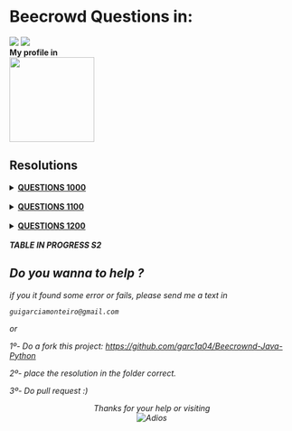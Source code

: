 # Beecrowd Questions in:
[![](https://img.shields.io/badge/Java-ED8B00?style=for-the-badge&logo=openjdk&logoColor=white)]() [![](https://img.shields.io/badge/Python-14354C?style=for-the-badge&logo=python&logoColor=white)]()
<Strong> <br>
My profile in 
<br>
<a href="https://www.beecrowd.com.br/judge/pt/profile/788313"><img src="https://beecrowd.io/wp-content/uploads/2021/08/beecrowd__roxoVert-300x241.png" width="150"></a>

## Resolutions
<details>
    <summary><u>QUESTIONS 1000</u></summary>
    </br>
    <div align="left">
        <table border="1">
            <tr>
                <td> Questions</td>
                <td width="150">
                    <img src ="https://cdn-icons-png.flaticon.com/512/5968/5968282.png" alt ="Java">
                </td>
                <td width="150">
                <img src ="https://cdn4.iconfinder.com/data/icons/logos-and-brands/512/267_Python_logo-512.png" alt ="Python">
                </td>
            </tr>
            <tr>
                <td>1001</td >
                <td>
                    <a href="https://github.com/garc1a04/Beecrownd-Java-Python-C/blob/main/Questions-in-Java/1001.java"> <img src ="https://cdn.icon-icons.com/icons2/2406/PNG/512/eye_visible_hide_hidden_show_icon_145988.png"><a\>
                </td>
                <td>
                    <a href=" "> <img src ="https://cdn.icon-icons.com/icons2/2406/PNG/512/eye_slash_visible_hide_hidden_show_icon_145987.png"><a\>
                </td>
            </tr>
            <tr>
                <td>1002</td>
                <td> <a href="https://github.com/garc1a04/Beecrownd-Java-Python-C/blob/main/Questions-in-Java/1002.java"> <img src ="https://cdn.icon-icons.com/icons2/2406/PNG/512/eye_visible_hide_hidden_show_icon_145988.png"><a\></td>
                <td>  <a href="Error"> <img src ="https://cdn.icon-icons.com/icons2/2406/PNG/512/eye_slash_visible_hide_hidden_show_icon_145987.png"><a\></td>
            </tr>
            <tr>
                <td>1003</td >
                <td>
                    <a href="https://github.com/garc1a04/Beecrownd-Java-Python-C/blob/main/Questions-in-Java/1003.java"> <img src ="https://cdn.icon-icons.com/icons2/2406/PNG/512/eye_visible_hide_hidden_show_icon_145988.png"><a\>
                </td>
                <td>
                    <a href=" "> <img src ="https://cdn.icon-icons.com/icons2/2406/PNG/512/eye_slash_visible_hide_hidden_show_icon_145987.png"><a\>
                </td>
            </tr>
        </table>
    </div>
</details>
<br>

<details>
    <summary><u>QUESTIONS 1100</u></summary>
    </br>
    <div align="left">
        <table border="1">
            <tr>
                <td> Questions</td>
                <td width="150">
                    <img src ="https://cdn-icons-png.flaticon.com/512/5968/5968282.png" alt ="Java">
                </td>
                <td width="150">
                <img src ="https://cdn4.iconfinder.com/data/icons/logos-and-brands/512/267_Python_logo-512.png" alt ="Python">
                </td>
            </tr>
            <tr>
                <td>1001</td >
                <td>
                    <a href="https://github.com/garc1a04/Beecrownd-Java-Python-C/blob/main/Questions-in-Java/1001.java"> <img src ="https://cdn.icon-icons.com/icons2/2406/PNG/512/eye_visible_hide_hidden_show_icon_145988.png"><a\>
                </td>
                <td>
                    <a href=" "> <img src ="https://cdn.icon-icons.com/icons2/2406/PNG/512/eye_slash_visible_hide_hidden_show_icon_145987.png"><a\>
                </td>
            </tr>
            <tr>
                <td>1002</td>
                <td> <a href="https://github.com/garc1a04/Beecrownd-Java-Python-C/blob/main/Questions-in-Java/1002.java"> <img src ="https://cdn.icon-icons.com/icons2/2406/PNG/512/eye_visible_hide_hidden_show_icon_145988.png"><a\></td>
                <td>  <a href="Error"> <img src ="https://cdn.icon-icons.com/icons2/2406/PNG/512/eye_slash_visible_hide_hidden_show_icon_145987.png"><a\></td>
            </tr>
            <tr>
                <td>1003</td >
                <td>
                    <a href="https://github.com/garc1a04/Beecrownd-Java-Python-C/blob/main/Questions-in-Java/1003.java"> <img src ="https://cdn.icon-icons.com/icons2/2406/PNG/512/eye_visible_hide_hidden_show_icon_145988.png"><a\>
                </td>
                <td>
                    <a href=" "> <img src ="https://cdn.icon-icons.com/icons2/2406/PNG/512/eye_slash_visible_hide_hidden_show_icon_145987.png"><a\>
                </td>
            </tr>
        </table>
    </div>
</details>
<br>
<details>
    <summary><u>QUESTIONS 1200</u></summary>
    </br>
    <div align="left">
        <table border="1">
            <tr>
                <td> Questions</td>
                <td width="150">
                    <img src ="https://cdn-icons-png.flaticon.com/512/5968/5968282.png" alt ="Java">
                </td>
                <td width="150">
                <img src ="https://cdn4.iconfinder.com/data/icons/logos-and-brands/512/267_Python_logo-512.png" alt ="Python">
                </td>
            </tr>
            <tr>
                <td>1001</td >
                <td>
                    <a href="https://github.com/garc1a04/Beecrownd-Java-Python-C/blob/main/Questions-in-Java/1001.java"> <img src ="https://cdn.icon-icons.com/icons2/2406/PNG/512/eye_visible_hide_hidden_show_icon_145988.png"><a\>
                </td>
                <td>
                    <a href=" "> <img src ="https://cdn.icon-icons.com/icons2/2406/PNG/512/eye_slash_visible_hide_hidden_show_icon_145987.png"><a\>
                </td>
            </tr>
            <tr>
                <td>1002</td>
                <td> <a href="https://github.com/garc1a04/Beecrownd-Java-Python-C/blob/main/Questions-in-Java/1002.java"> <img src ="https://cdn.icon-icons.com/icons2/2406/PNG/512/eye_visible_hide_hidden_show_icon_145988.png"><a\></td>
                <td>  <a href="Error"> <img src ="https://cdn.icon-icons.com/icons2/2406/PNG/512/eye_slash_visible_hide_hidden_show_icon_145987.png"><a\></td>
            </tr>
            <tr>
                <td>1003</td >
                <td>
                    <a href="https://github.com/garc1a04/Beecrownd-Java-Python-C/blob/main/Questions-in-Java/1003.java"> <img src ="https://cdn.icon-icons.com/icons2/2406/PNG/512/eye_visible_hide_hidden_show_icon_145988.png"><a\>
                </td>
                <td>
                    <a href=" "> <img src ="https://cdn.icon-icons.com/icons2/2406/PNG/512/eye_slash_visible_hide_hidden_show_icon_145987.png"><a\>
                </td>
            </tr>
        </table>
    </div>
</details>
<br>
   <i>TABLE IN PROGRESS S2<i>
<br>
</strong>

## Do you wanna to help ?
 *if you it found some error or fails, please send me a text in*
        
    guigarciamonteiro@gmail.com

or

1º- Do a fork this project: https://github.com/garc1a04/Beecrownd-Java-Python

2º- place the resolution in the folder correct.   

3º- Do pull request :)   

<div align="Center">
<i>Thanks for your help or visiting <i>
    <br>
    <img src="https://media.tenor.com/4j0oG5XcDYkAAAAC/predator-handshake.gif" alt="Adios">
<div\>
